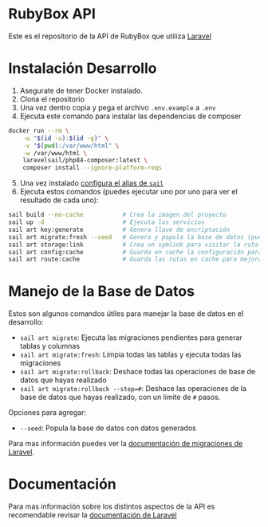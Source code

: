 # RubyBox API
Este es el repositorio de la API de RubyBox que utiliza [Laravel](https://laravel.com)

# Instalación Desarrollo
1. Asegurate de tener Docker instalado.
2. Clona el repositorio
3. Una vez dentro copia y pega el archivo `.env.example` a `.env`
4. Ejecuta este comando para instalar las dependencias de composer
```bash
docker run --rm \
    -u "$(id -u):$(id -g)" \
    -v "$(pwd):/var/www/html" \
    -w /var/www/html \
    laravelsail/php84-composer:latest \
    composer install --ignore-platform-reqs
```
5. Una vez instalado [configura el alias de `sail`](https://laravel.com/docs/sail#configuring-a-shell-alias)
6. Ejecuta estos comandos (puedes ejecutar uno por uno para ver el resultado de cada uno):
```bash
sail build --no-cache           # Crea la imagen del proyecto
sail up -d                      # Ejecuta los servicios
sail art key:generate           # Genera llave de encriptación
sail art migrate:fresh --seed   # Genera y popula la base de datos (puedes omitir la opción --seed si no quieres popularla)
sail art storage:link           # Crea un symlink para visitar la ruta /storage/ y obtener archivos locales
sail art config:cache           # Guarda en cache la configuración para mejorar el rendimiento
sail art route:cache            # Guarda las rutas en cache para mejorar el rendimiento
```

# Manejo de la Base de Datos
Estos son algunos comandos útiles para manejar la base de datos en el desarrollo:

- `sail art migrate`: Ejecuta las migraciones pendientes para generar tablas y columnas
- `sail art migrate:fresh`: Limpia todas las tablas y ejecuta todas las migraciones
- `sail art migrate:rollback`: Deshace todas las operaciones de base de datos que hayas realizado
- `sail art migrate:rollback --step=#`: Deshace las operaciones de la base de datos que hayas realizado, con un limite de `#` pasos.

Opciones para agregar:
- `--seed`: Popula la base de datos con datos generados

Para mas información puedes ver la [documentación de migraciones de Laravel](https://laravel.com/docs/migrations).

# Documentación
Para mas información sobre los distintos aspectos de la API es recomendable revisar la [documentación de Laravel](https://laravel.com/docs)